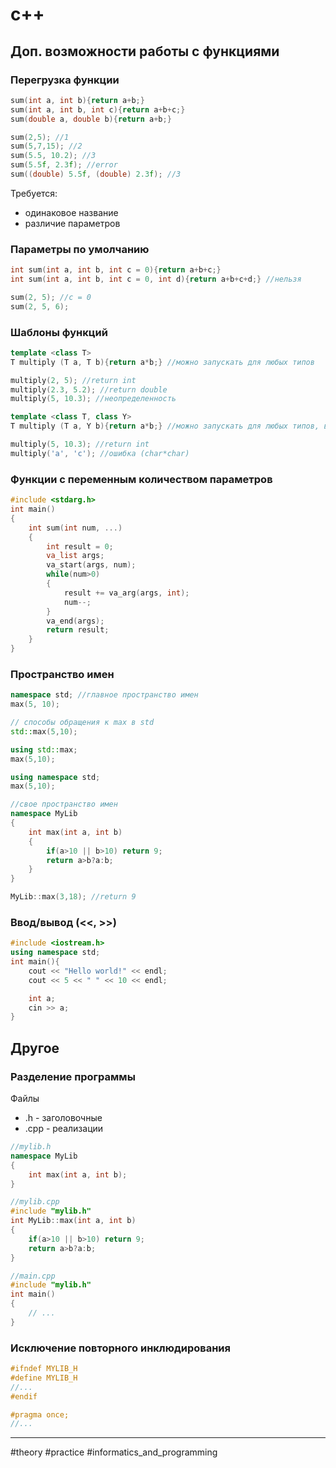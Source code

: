 # c++
## Доп. возможности работы с функциями
### Перегрузка функции
```c++
sum(int a, int b){return a+b;}
sum(int a, int b, int c){return a+b+c;}
sum(double a, double b){return a+b;}

sum(2,5); //1
sum(5,7,15); //2
sum(5.5, 10.2); //3
sum(5.5f, 2.3f); //error
sum((double) 5.5f, (double) 2.3f); //3
```
Требуется:
- одинаковое название
- различие параметров
### Параметры по умолчанию
```c++
int sum(int a, int b, int c = 0){return a+b+c;}
int sum(int a, int b, int c = 0, int d){return a+b+c+d;} //нельзя

sum(2, 5); //c = 0
sum(2, 5, 6);
```
### Шаблоны функций
```c++
template <class T>
T multiply (T a, T b){return a*b;} //можно запускать для любых типов

multiply(2, 5); //return int
multiply(2.3, 5.2); //return double
multiply(5, 10.3); //неопределенность

template <class T, class Y>
T multiply (T a, Y b){return a*b;} //можно запускать для любых типов, вернет тип первого аргумента

multiply(5, 10.3); //return int
multiply('a', 'c'); //ошибка (char*char)
```
### Функции с переменным количеством параметров
```c++
#include <stdarg.h>
int main()
{
	int sum(int num, ...)
	{
		int result = 0;
		va_list args;
		va_start(args, num);
		while(num>0)
		{
			result += va_arg(args, int);
			num--;
		}
		va_end(args);
		return result;
	}
}
```
### Пространство имен
```c++
namespace std; //главное пространство имен
max(5, 10);

// способы обращения к max в std
std::max(5,10);

using std::max;
max(5,10);

using namespace std;
max(5,10);

//свое пространство имен
namespace MyLib
{
	int max(int a, int b)
	{
		if(a>10 || b>10) return 9;
		return a>b?a:b;
	}
}

MyLib::max(3,18); //return 9
```
### Ввод/вывод (<<, >>)
```c++
#include <iostream.h>
using namespace std;
int main(){
	cout << "Hello world!" << endl;
	cout << 5 << " " << 10 << endl;

	int a;
	cin >> a;
}

```
## Другое
### Разделение программы
Файлы
- .h - заголовочные
- .cpp - реализации

```c++
//mylib.h
namespace MyLib
{
	int max(int a, int b);
}

//mylib.cpp
#include "mylib.h"
int MyLib::max(int a, int b)
{
	if(a>10 || b>10) return 9;
	return a>b?a:b;
}

//main.cpp
#include "mylib.h"
int main()
{
	// ...
}
```

### Исключение повторного инклюдирования
```c++
#ifndef MYLIB_H
#define MYLIB_H
//...
#endif

#pragma once;
//...
```

---
#theory #practice #informatics_and_programming 